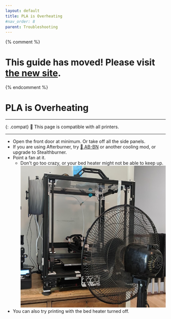 ```yaml
---
layout: default
title: PLA is Overheating
#nav_order: 8
parent: Troubleshooting
---
```

{% comment %} 
# This guide has moved! Please visit [the new site](https://ellis3dp.com/Print-Tuning-Guide/).
{% endcomment %}
# PLA is Overheating
---

{: .compat}
:dizzy: This page is compatible with all printers.

---
- Open the front door at minimum. Or take off all the side panels.
- If you are using Afterburner, try [:page_facing_up: AB-BN](https://github.com/VoronDesign/VoronUsers/tree/master/printer_mods/Badnoob/AB-BN) or another cooling mod, or upgrade to Stealthburner.
- Point a fan at it.
    - Don't go too crazy, or your bed heater might not be able to keep up.
    ![](./images/pla_overheating/PLA-Fan.png) 
- You can also try printing with the bed heater turned off.

